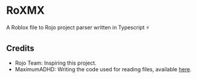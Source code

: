 ﻿# RoXMX
A Roblox file to Rojo project parser written in Typescript ⚡

## Credits
- Rojo Team: Inspiring this project.
- MaximumADHD: Writing the code used for reading files, available [here](https://github.com/MaximumADHD/Roblox-File-Format).